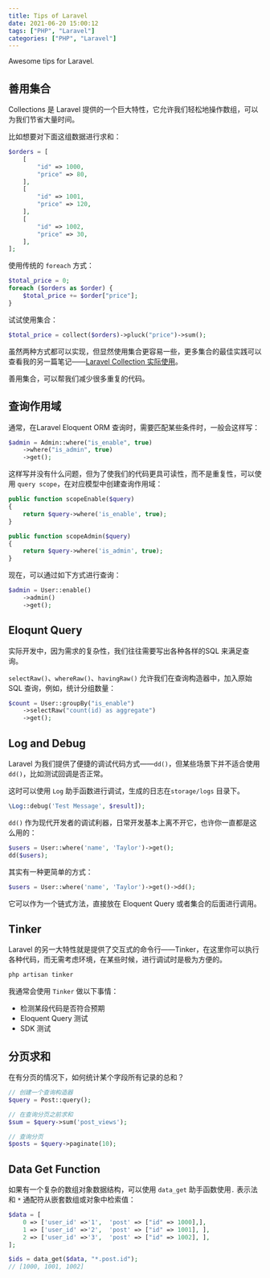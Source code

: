 ```yaml
---
title: Tips of Laravel
date: 2021-06-20 15:00:12
tags: ["PHP", "Laravel"]
categories: ["PHP", "Laravel"]
---
```


Awesome tips for Laravel.

<!-- more -->

## 善用集合
Collections 是 Laravel 提供的一个巨大特性，它允许我们轻松地操作数组，可以为我们节省大量时间。

比如想要对下面这组数据进行求和：

```php
$orders = [
    [
        "id" => 1000,
        "price" => 80,
    ],
    [
        "id" => 1001,
        "price" => 120,
    ],
    [
        "id" => 1002,
        "price" => 30,
    ],
];
```

使用传统的 `foreach` 方式：
```php
$total_price = 0;
foreach ($orders as $order) {
    $total_price += $order["price"];
}
```

试试使用集合：
```php
$total_price = collect($orders)->pluck("price")->sum();
```

虽然两种方式都可以实现，但显然使用集合更容易一些，更多集合的最佳实践可以查看我的另一篇笔记——[Laravel Collection 实际使用](https://www.0x2beace.com/the-actual-use-of-collection-in-laravel)。

善用集合，可以帮我们减少很多重复的代码。

## 查询作用域
通常，在Laravel Eloquent ORM 查询时，需要匹配某些条件时，一般会这样写：

```php
$admin = Admin::where("is_enable", true)
    ->where("is_admin", true)
    ->get();
```

这样写并没有什么问题，但为了使我们的代码更具可读性，而不是重复性，可以使用 `query scope`，在对应模型中创建查询作用域：

```php
public function scopeEnable($query)
{
    return $query->where('is_enable', true);
}

public function scopeAdmin($query)
{
    return $query->where('is_admin', true);
}
```

现在，可以通过如下方式进行查询：
```php
$admin = User::enable()
    ->admin()
    ->get();
```

## Eloqunt Query
实际开发中，因为需求的复杂性，我们往往需要写出各种各样的SQL 来满足查询。

`selectRaw()`、`whereRaw()`、`havingRaw()` 允许我们在查询构造器中，加入原始SQL 查询，例如，统计分组数量：

```php
$count = User::groupBy("is_enable")
    ->selectRaw("count(id) as aggregate")
    ->get();
```

## Log and Debug
Laravel 为我们提供了便捷的调试代码方式——`dd()`，但某些场景下并不适合使用 `dd()`，比如测试回调是否正常。

这时可以使用 `Log` 助手函数进行调试，生成的日志在`storage/logs` 目录下。

```php
\Log::debug('Test Message', $result]);
```

`dd()` 作为现代开发者的调试利器，日常开发基本上离不开它，也许你一直都是这么用的：

```php
$users = User::where('name', 'Taylor')->get();
dd($users);
```

其实有一种更简单的方式：
```php
$users = User::where('name', 'Taylor')->get()->dd();
```
它可以作为一个链式方法，直接放在 Eloquent Query 或者集合的后面进行调用。

## Tinker
Laravel 的另一大特性就是提供了交互式的命令行——Tinker，在这里你可以执行各种代码，而无需考虑环境，在某些时候，进行调试时是极为方便的。

```sh
php artisan tinker
```

我通常会使用 `Tinker` 做以下事情：
* 检测某段代码是否符合预期
* Eloquent Query 测试
* SDK 测试

## 分页求和
在有分页的情况下，如何统计某个字段所有记录的总和？

```php
// 创建一个查询构造器
$query = Post::query();

// 在查询分页之前求和
$sum = $query->sum('post_views');

// 查询分页
$posts = $query->paginate(10);
```

## Data Get Function
如果有一个复杂的数组对象数据结构，可以使用 `data_get` 助手函数使用`.` 表示法和 `*` 通配符从嵌套数组或对象中检索值：

```php
$data = [
    0 => ['user_id' =>'1',  'post' => ["id" => 1000],],
    1 => ['user_id' =>'2',  'post' => ["id" => 1001], ],
    2 => ['user_id' =>'3',  'post' => ["id" => 1002], ],
];

$ids = data_get($data, "*.post.id");
// [1000, 1001, 1002]
```